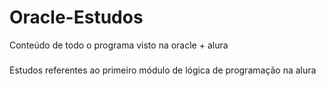# Oracle-Estudos
Conteúdo de todo o programa visto na oracle + alura
###

Estudos referentes ao primeiro módulo de lógica de programação na alura
